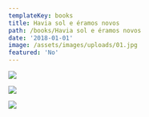 ```yaml
---
templateKey: books
title: Havia sol e éramos novos
path: /books/Havia sol e éramos novos
date: '2018-01-01'
image: /assets/images/uploads/01.jpg
featured: 'No'
---
```

![](/assets/images/uploads/01.jpg)

![](/assets/images/uploads/02.jpg)

![](/assets/images/uploads/03.jpg)
